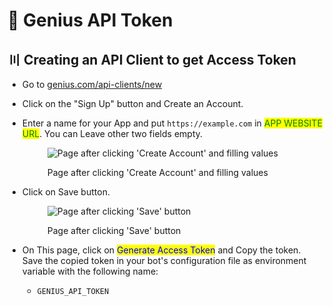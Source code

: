 # 📕 Genius API Token

## 〣 Creating an API Client to get Access Token

* Go to [genius.com/api-clients/new](https://genius.com/api-clients/new)
* Click on the "Sign Up" button and Create an Account.
* Enter a name for your App and put `https://example.com` in <mark style="color:green;">APP WEBSITE URL</mark>. You can Leave other two fields empty.

    <figure><img src="https://graph.org/file/d29c51db868599ab7a20f.jpg" alt="Page after clicking 'Create Account' and filling values"><figcaption><p>Page after clicking 'Create Account' and filling values</p></figcaption></figure>

* Click on Save button.

    <figure><img src="https://graph.org/file/051dc8c0530872e0b783d.jpg" alt="Page after clicking 'Save' button"><figcaption><p>Page after clicking 'Save' button</p></figcaption></figure>
    
* On This page, click on <mark style="color:blue;">Generate Access Token</mark> and Copy the token. Save the copied token in your bot's configuration file as environment variable with the following name:
  * `GENIUS_API_TOKEN`

